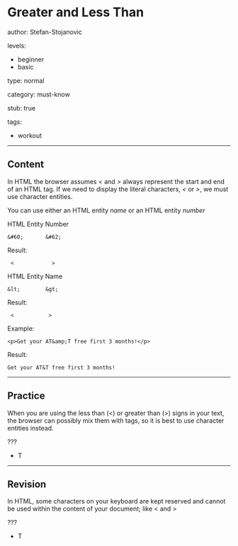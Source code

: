# Greater and Less Than
author: Stefan-Stojanovic

levels:
  - beginner
  - basic

type: normal

category: must-know

stub: true

tags:
  - workout


---
## Content

In HTML the browser assumes *<* and *>* always represent the start and end of an HTML tag. If we need to display the literal characters, *<* or *>*, we must use character entities.

You can use either an HTML entity *name* or an HTML entity *number*

HTML Entity Number
```
&#60;       &#62;
```
Result:
```
 <            >
```
HTML Entity Name
```
&lt;        &gt;
```
Result:
```
 <           >
```

Example:
```
<p>Get your AT&amp;T free first 3 months!</p>
```
Result:
```
Get your AT&T free first 3 months!
```


---
## Practice

When you are using the less than (<) or greater than (>) signs in your text, the browser can possibly mix them with tags, so it is best to use character entities instead.

???

* T


---
## Revision

In HTML, some characters on your keyboard are kept reserved and cannot be used within the content of your document; like < and >

???
* T
